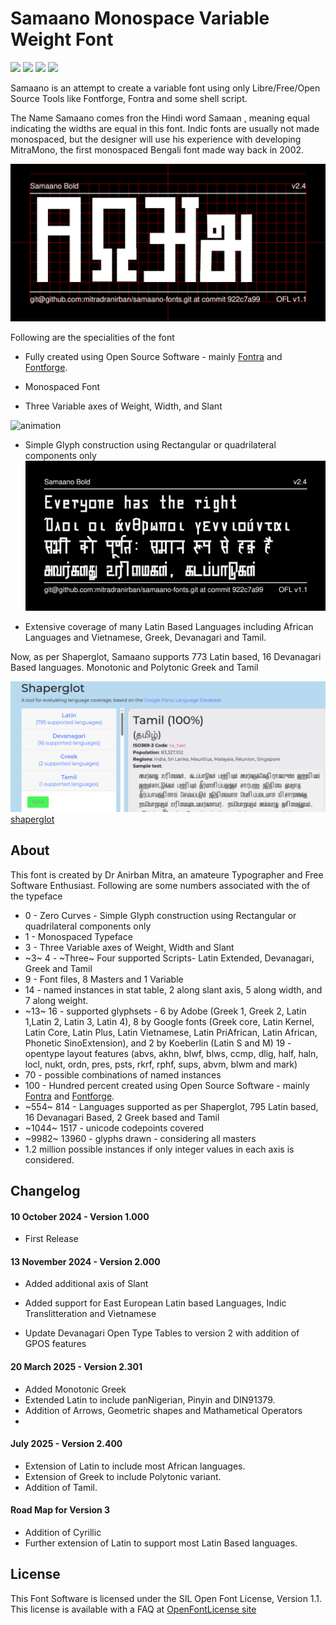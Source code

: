 # Samaano Monospace Variable Weight Font

 
[![][Fontbakery]](https://mitradranirban.github.io/samaano-fonts/fontbakery/fontbakery-report.html)
[![][Universal]](https://mitradranirban.github.io/samaano-fonts/fontbakery/fontbakery-report.html)
[![][Font File]](https://mitradranirban.github.io/samaano-fonts/fontbakery/fontbakery-report.html)
[![][OpenType]](https://mitradranirban.github.io/samaano-fonts/fontbakery/fontbakery-report.html)

[Fontbakery]: https://img.shields.io/endpoint?url=https%3A%2F%2Fraw.githubusercontent.com%2Fmitradranirban%2Fsamaano-fonts%2Fgh-pages%2Fbadges%2Foverall.json
[Universal]: https://img.shields.io/endpoint?url=https%3A%2F%2Fraw.githubusercontent.com%2Fmitradranirban%2Fsamaano-fonts%2Fgh-pages%2Fbadges%2FUniversalProfileChecks.json
[Font File]: https://img.shields.io/endpoint?url=https%3A%2F%2Fraw.githubusercontent.com%2Fmitradranirban%2Fsamaano-fonts%2Fgh-pages%2Fbadges%2FFontFileChecks.json
[Repository]: https://img.shields.io/endpoint?url=https%3A%2F%2Fraw.githubusercontent.com%2Fmitradranirban%2Fsamaano-fonts%2Fgh-pages%2Fbadges%2FRepositoryChecks.json
[OpenType]: https://img.shields.io/endpoint?url=https%3A%2F%2Fraw.githubusercontent.com%2Fmitradranirban%2Fsamaano-fonts%2Fgh-pages%2Fbadges%2FOpenTypeSpecificationChecks.json

Samaano is an attempt to create a variable font using only Libre/Free/Open Source Tools like Fontforge, Fontra and some shell script.
 
The Name Samaano comes fron the Hindi word Samaan , meaning equal indicating the widths are equal in this font.
Indic fonts are usually not made monospaced, but the designer will use his experience with developing MitraMono, the first monospaced Bengali font made way back in 2002.


![Sample Image](documentation/image1.png)

Following are the specialities of the font

* Fully created using Open Source Software - mainly [Fontra](https://fontra.xyz) and [Fontforge](https://github.com/fontforge/fontforge).

* Monospaced Font

* Three Variable axes of Weight, Width, and Slant

![animation](documentation/Samaano3.gif)


* Simple Glyph construction using Rectangular or quadrilateral components only
![Sample Image2](documentation/image2.png)
 
* Extensive coverage of many Latin Based Languages including African Languages and Vietnamese, Greek, Devanagari and Tamil.

Now, as per Shaperglot, Samaano supports 773  Latin based,
16 Devanagari Based languages.  Monotonic and Polytonic Greek and Tamil

![shaperglot](documentation/samaano-shaperglot.png)
[shaperglot](documentation/samaano-shaperglot.csv)



## About

This font is created by Dr Anirban Mitra, an amateure Typographer and Free Software Enthusiast.
Following are some numbers associated with the of the typeface

*   0 - Zero Curves - Simple Glyph construction using Rectangular or quadrilateral components only
*   1 - Monospaced Typeface
*   3 - Three Variable axes of Weight, Width and Slant
*   ~3~ 4 - ~Three~ Four supported Scripts- Latin Extended, Devanagari, Greek and Tamil
*   9 - Font files, 8 Masters and 1 Variable
*   14 - named instances in stat table, 2 along slant axis, 5 along width, and 7 along weight.
*   ~13~ 16 - supported glyphsets - 6 by Adobe (Greek 1, Greek 2, Latin 1,Latin 2, Latin 3, Latin 4), 8 by Google fonts (Greek core, Latin Kernel, Latin Core, Latin Plus, Latin Vietnamese, Latin PriAfrican, Latin African, Phonetic SinoExtension), and 2 by Koeberlin (Latin S and M)
19 - opentype layout features (abvs, akhn, blwf, blws, ccmp, dlig, half, haln, locl, nukt, ordn, pres, psts, rkrf, rphf, sups, abvm, blwm and mark)
*   70 - possible combinations of named instances
*   100 - Hundred percent created using Open Source Software - mainly [Fontra](https://fontra.xyz) and [Fontforge](https://github.com/fontforge/fontforge).
*   ~554~ 814 - Languages supported as per Shaperglot, 795 Latin based, 16 Devanagari Based, 2 Greek based and Tamil
*   ~1044~ 1517 - unicode codepoints covered
*   ~9982~ 13960 - glyphs drawn - considering all masters
*   1.2 million possible instances if only integer values in each axis is considered.
 
## Changelog
 
#### 10 October 2024 - Version 1.000
 * First Release

#### 13 November 2024 - Version 2.000
  * Added additional axis of Slant

  * Added support for East European Latin based Languages, Indic Translitteration and Vietnamese

  * Update Devanagari Open  Type Tables to version 2 with addition of GPOS features

#### 20 March 2025 - Version 2.301
  * Added Monotonic Greek
  * Extended Latin to include panNigerian, Pinyin and DIN91379.
  * Addition of Arrows, Geometric shapes and Mathametical Operators
  *
#### July 2025 - Version 2.400
  * Extension of Latin to include most African languages.
  * Extension of Greek to include Polytonic variant.
  * Addition of Tamil.

#### Road Map for Version 3

* Addition of Cyrillic
* Further extension of Latin to support most Latin Based languages.




## License

This Font Software is licensed under the SIL Open Font License, Version 1.1.
This license is available with a FAQ at [OpenFontLicense site](https://openfontlicense.org/)

 

